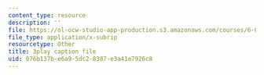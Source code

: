 ```yaml
---
content_type: resource
description: ''
file: https://ol-ocw-studio-app-production.s3.amazonaws.com/courses/6-004-computation-structures-spring-2017/076b137be6a95dc28387e3a41e7926c8_QCo-RtfLzyc.vtt
file_type: application/x-subrip
resourcetype: Other
title: 3play caption file
uid: 076b137b-e6a9-5dc2-8387-e3a41e7926c8
---
```

